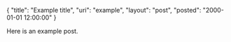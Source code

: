 {
    "title": "Example title",
    "uri": "example",
    "layout": "post",
    "posted": "2000-01-01 12:00:00"
}

Here is an example post.
